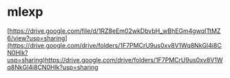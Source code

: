 # mlexp

[https://drive.google.com/file/d/1RZ8eEm02wkDbvbH_wBhEGm4gwqITtMZ6/view?usp=sharing](https://drive.google.com/drive/folders/1F7PMCrU9us0xv8V1Wq8NkGl4i8CN0Hlk?usp=sharing)https://drive.google.com/drive/folders/1F7PMCrU9us0xv8V1Wq8NkGl4i8CN0Hlk?usp=sharing
